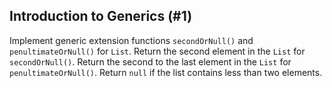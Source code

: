 ## Introduction to Generics (#1)

Implement generic extension functions `secondOrNull()` and
`penultimateOrNull()` for `List`. Return the second element in the `List` for
`secondOrNull()`. Return the second to the last element in the `List` for
`penultimateOrNull()`. Return `null` if the list contains less than two
elements.